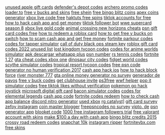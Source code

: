 <a href="https://lookerstudio.google.com/reporting/347b3381-5996-42f2-9947-cd0d11ac620d/page/DjD">unused apple gift cards</a>
<a href="https://lookerstudio.google.com/reporting/27e94e2c-87b2-4903-948e-82b40d471923/page/DjD">defender's depot codes</a>
<a href="https://lookerstudio.google.com/reporting/55eec5c5-76ac-4bc7-8024-d26aeaadc764/page/DjD">archero promo codes</a>
<a href="https://lookerstudio.google.com/reporting/16933ff1-7c2b-471e-a984-ee381d173cba/page/7wwAD">loader.to</a>
<a href="https://lookerstudio.google.com/reporting/7d923970-5449-47c7-8434-841827d3e4e4/page/DjD">free v bucks and skins</a>
<a href="https://lookerstudio.google.com/reporting/480c50e2-8336-4730-bcfd-1ee4c1af8a1f/page/BexCD">free shein</a>
<a href="https://lookerstudio.google.com/reporting/c3bde759-3794-4b1e-937f-9e1725de49da/page/DjD">free bingo blitz coins</a>
<a href="https://lookerstudio.google.com/u/0/reporting/17522657-92c2-4ae3-b47a-9383f3ac9908/page/rpSDD">apex coins generator</a>
<a href="https://lookerstudio.google.com/reporting/6dc90708-d8cf-4e58-aa3e-2a29646445c4/page/DjD">xbox live code free</a>
<a href="https://lookerstudio.google.com/reporting/76d4bdb1-c4a5-4c87-9644-2d9e52d7a9ec/page/RmpDD">haktuts free spins</a>
<a href="https://lookerstudio.google.com/reporting/e909eb7c-c989-4942-94a4-b312ca1e74ff/page/OD2AD">tiktok accounts for free</a>
<a href="https://lookerstudio.google.com/reporting/b0299f50-99ea-4a7b-aad9-0f0979cbe23c/page/DtwAD">how to hack cash app and get money</a>
<a href="https://lookerstudio.google.com/reporting/36dd0f13-d4c6-4761-bccf-2a45b19c21c1/page/DjD">tiktok follower bot</a>
<a href="https://lookerstudio.google.com/reporting/09d83624-bb18-4033-8de8-0053e51ee1e6/page/DjD">wwe supercard season 8</a>
<a href="https://lookerstudio.google.com/reporting/3b777916-9780-40bb-95dc-7f5ceeeaf9d3/page/DjD">xbox live gold code</a>
<a href="https://lookerstudio.google.com/reporting/f6ce298f-a610-4b71-88af-71892f41a2e5/page/DjD">animal crossing new horizons cheats</a>
<a href="https://lookerstudio.google.com/reporting/c2061a01-e6e6-42ac-b4ab-d2253b8d1f2b/page/DjD">psn gift card codes free</a>
<a href="https://lookerstudio.google.com/reporting/e568b837-f58f-4d3f-b244-28da70b67026/page/DjD">how to redeem a roblox card</a>
<a href="https://lookerstudio.google.com/reporting/636f6b74-f9c2-4a50-b1c9-8578ec3bc48b/page/DjD">how to get free v bucks on switch</a>
<a href="https://lookerstudio.google.com/reporting/222f7797-e4e7-4a40-a1db-667d975a4950/page/ofdP">how to scam cash app and get free money</a>
<a href="https://lookerstudio.google.com/reporting/175b1262-d3fd-4add-b274-0dc223d4ac4d/page/DjD">fortnite parkour codes</a>
<a href="https://lookerstudio.google.com/reporting/80d89b17-2a73-4701-bfee-9c81bd483732/page/DjD">codes for tapper simulator</a>
<a href="https://lookerstudio.google.com/reporting/41ec32aa-96c2-47a6-934a-4e54af683a04/page/DjD">call of duty black ops steam key</a>
<a href="https://lookerstudio.google.com/reporting/5f1e053e-5fe9-48a6-acb9-f232279975fe/page/DjD">roblox gift card codes 2022 unused list</a>
<a href="https://lookerstudio.google.com/reporting/c15838bd-2f3d-49b5-99a7-b26140deacf2/page/DjD">lost kingdom tycoon codes</a>
<a href="https://lookerstudio.google.com/reporting/f0d24565-4b7f-4918-96ce-3fed1dd6b66a/page/DjD">codes for anime worlds simulator</a>
<a href="https://lookerstudio.google.com/reporting/27814b8b-6b37-4e9a-a47a-01ce6f21599f/page/DjD">apk descargar whatsapp plus</a>
<a href="https://lookerstudio.google.com/reporting/56ded928-b781-4993-a8ff-5325d1597696/page/DjD">psn number</a>
<a href="https://lookerstudio.google.com/reporting/6edbc212-6955-4a89-a2b1-4ca42a537383/page/DjD">rs tennis codes</a>
<a href="https://lookerstudio.google.com/reporting/13cb69fe-c8aa-4fe6-83fe-6537f40f780c/page/DjD">fortnite 1.27</a>
<a href="https://lookerstudio.google.com/reporting/166c00cc-97d8-44dd-bef9-2170cfc8dc0d/page/DjD">gta cheat codes xbox one</a>
<a href="https://lookerstudio.google.com/reporting/e458a3fb-9d90-4756-8fd0-d1e4a8d399e9/page/DjD">dinosaur city codes</a>
<a href="https://lookerstudio.google.com/reporting/fa7f4d4b-e2f2-4d3d-9b66-54186ffdae42/page/DjD">fidget world codes</a>
<a href="https://lookerstudio.google.com/reporting/dda81045-e201-461f-bc84-4955ff7d005c/page/DjD">scythe simulator codes</a>
<a href="https://lookerstudio.google.com/reporting/f40c026c-823b-4203-8f64-a85d83b64820/page/DjD">tropical resort tycoon codes</a>
<a href="https://lookerstudio.google.com/reporting/e4b7dc2d-2d2e-400c-9742-8746e608921a/page/DjD">free psn code generator no human verification 2017</a>
<a href="https://lookerstudio.google.com/reporting/d9e8b308-b7af-42ab-8117-5652cb737f4a/page/xowAD">cash app hack ios</a>
<a href="https://lookerstudio.google.com/reporting/27f81076-35a7-4016-81da-609c273f1136/page/DjD">how to hack block force</a>
<a href="https://lookerstudio.google.com/reporting/0cb74197-b389-41d5-a451-2179a882d12c/page/DjD">river monster 777</a>
<a href="https://lookerstudio.google.com/reporting/097b4502-9d65-4251-993a-e4371ed424b0/page/PRgDD">gta online money generator no survey</a>
<a href="https://lookerstudio.google.com/reporting/c9d9a8ec-9596-48fe-9c13-e647a2f1fb8e/page/DjD">generador de pavos</a>
<a href="https://lookerstudio.google.com/reporting/75fa1c16-d72e-4152-8882-347825e90b25/page/DjD">free v buck codes</a>
<a href="https://lookerstudio.google.com/reporting/4e60fca6-ca38-4860-9d65-543dbe7c4bf1/page/DjD">get clubhouse invite</a>
<a href="https://lookerstudio.google.com/reporting/35518525-9203-4702-999a-5e229b523bab/page/DjD">ps3free</a>
<a href="https://lookerstudio.google.com/s/iuwh133s5a0">wwf helper</a>
<a href="https://lookerstudio.google.com/reporting/3f6baec1-8544-4f6b-b056-3eee4fcdbd62?s=ss41Y2ntZiw">pop it simulator codes</a>
<a href="https://lookerstudio.google.com/reporting/afdc4845-3c77-4b7d-ab57-9940d1444c78/page/DjD">free tiktok likes without verification</a>
<a href="https://lookerstudio.google.com/s/qoWiy3uGXSI">pokemon go hack joystick</a>
<a href="https://lookerstudio.google.com/reporting/c6e8472c-f114-47f0-8987-9dd0e56d3cbf/page/CqoDD">microsoft digital gift card</a>
<a href="https://lookerstudio.google.com/reporting/62c63746-88c6-4a3a-9678-77bdab4abc3d/page/DjD">bacon simulator codes</a>
<a href="https://lookerstudio.google.com/reporting/f9ff1128-0ba6-4b14-a7e2-ce05091e488a/page/DjD">codes for elemental legends</a>
<a href="https://lookerstudio.google.com/reporting/19866567-f80b-401d-9cd0-da19b4c51651?s=viXKNX9WjCc">cash app code</a>
<a href="https://lookerstudio.google.com/reporting/7563bafe-5e3a-4a15-be0b-729c70fe552e/page/DjD">fortnite codes redeem</a>
<a href="https://lookerstudio.google.com/reporting/537db937-6ff9-4906-b644-384f27bf996f/page/DjD">how to check cash app balance</a>
<a href="https://lookerstudio.google.com/reporting/80e2031d-3e0c-4f76-9334-8dc5506ee6ff/page/DjD">discord nitro generator</a>
<a href="https://lookerstudio.google.com/reporting/2a03614d-a90f-4131-a761-547ec4ef07bc/page/DjD">used xbox</a>
<a href="https://lookerstudio.google.com/reporting/3bb9d97e-e20b-4ae9-8ab4-5f0190ccfd0c/page/DjD">rg catalyst]</a>
<a href="https://lookerstudio.google.com/reporting/534dc5b3-b9f5-47f1-be5d-c6cefae7de80/page/DjD">gift card survey</a>
<a href="https://lookerstudio.google.com/reporting/4de45306-9561-409c-a231-3d672f80e720/page/DjD">zefoy instagram</a>
<a href="https://lookerstudio.google.com/reporting/4feea94f-c249-4618-8ef7-38c7323dc7c6/page/DjD">coin master blogger</a>
<a href="https://lookerstudio.google.com/reporting/b9b93a2e-e761-4a1b-82f1-c110e45dc8ae/page/DjD">freepsncodes no survey</a>
<a href="https://lookerstudio.google.com/reporting/b29f885a-4e41-450d-aea4-6197f509ce0f/page/OD2AD">vipto. de</a>
<a href="https://lookerstudio.google.com/reporting/5b1c4cec-c198-4bd0-8579-e7db2c786399/page/DjD">psn generator app</a>
<a href="https://lookerstudio.google.com/reporting/7d2550d8-c913-4442-9527-dae38e94edad/page/DjD">blooket code</a>
<a href="https://lookerstudio.google.com/s/uQM65Bx3RjY">1000 free instagram followers trial</a>
<a href="https://lookerstudio.google.com/reporting/130b2494-4db7-4b41-85f8-9f462444db70?s=r8-n_Sr_f-w">free valorant account with skins</a>
<a href="https://lookerstudio.google.com/reporting/3fee8e34-5d6e-46c5-9778-e16dc38a7dbb/page/DjD">make $100 a day with cash app</a>
<a href="https://lookerstudio.google.com/reporting/f3ec721e-2b66-49da-b938-ecbbc4f6a59b/page/DjD">bingo blitz credits 2015</a>
<a href="https://lookerstudio.google.com/reporting/7a89785f-529c-466c-bac0-9c721a0cdc58/page/DjD">crossy road redeem codes</a>
<a href="https://lookerstudio.google.com/reporting/3e5d74af-da37-4021-8ccd-195e2f9a05ac/page/DjD">snapchat 10k</a>
<a href="https://lookerstudio.google.com/reporting/59a305c9-e9e1-48f0-a630-8e37fb098594/page/DjD">instagram ripper</a>
<a href="https://lookerstudio.google.com/reporting/de361040-2ea4-4570-97bb-22b19d6e053b/page/DjD">fortnitevbx.com free skins</a>
